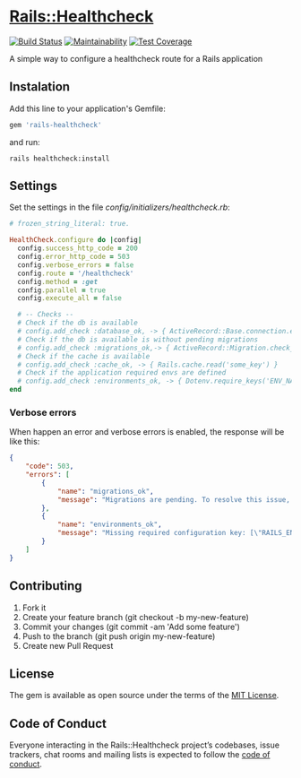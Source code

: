 # [Rails::Healthcheck][gem_page]

[![Build Status][travis_status_image]][travis_page]
[![Maintainability][code_climate_maintainability_image]][code_climate_maintainability_page]
[![Test Coverage][code_climate_test_coverage_image]][code_climate_test_coverage_page]

A simple way to configure a healthcheck route for a Rails application

## Instalation

Add this line to your application's Gemfile:

```ruby
gem 'rails-healthcheck'
```

and run:

```
rails healthcheck:install
```

## Settings
Set the settings in the file _config/initializers/healthcheck.rb_:

```ruby
# frozen_string_literal: true.

HealthCheck.configure do |config|
  config.success_http_code = 200
  config.error_http_code = 503
  config.verbose_errors = false
  config.route = '/healthcheck'
  config.method = :get
  config.parallel = true
  config.execute_all = false

  # -- Checks --
  # Check if the db is available
  # config.add_check :database_ok, -> { ActiveRecord::Base.connection.execute('select 1') }
  # Check if the db is available is without pending migrations
  # config.add_check :migrations_ok,-> { ActiveRecord::Migration.check_pending! }
  # Check if the cache is available
  # config.add_check :cache_ok, -> { Rails.cache.read('some_key') }
  # Check if the application required envs are defined
  # config.add_check :environments_ok, -> { Dotenv.require_keys('ENV_NAME', 'ANOTHER_ENV') }
end
```

### Verbose errors
When happen an error and verbose errors is enabled, the response will be like this:

```json
{
    "code": 503,
    "errors": [
        {
            "name": "migrations_ok",
            "message": "Migrations are pending. To resolve this issue, run: bin/rails db:migrate RAILS_ENV=production"
        },
        {
            "name": "environments_ok",
            "message": "Missing required configuration key: [\"RAILS_ENV\"] (Dotenv::MissingKeys)"
        }
    ]
}
```

## Contributing

1. Fork it
2. Create your feature branch (git checkout -b my-new-feature)
3. Commit your changes (git commit -am 'Add some feature')
4. Push to the branch (git push origin my-new-feature)
5. Create new Pull Request

## License

The gem is available as open source under the terms of the [MIT License][mit_license_page].

## Code of Conduct

Everyone interacting in the Rails::Healthcheck project’s codebases, issue trackers, chat rooms and mailing lists is expected to follow the [code of conduct][code_of_conduct_page].

[gem_page]: https://github.com/linqueta/rails-healthcheck
[code_of_conduct_page]: https://github.com/linqueta/rails-healthcheck/blob/master/CODE_OF_CONDUCT.md
[mit_license_page]: https://opensource.org/licenses/MIT
[contributor_convenant_page]: http://contributor-covenant.org
[travis_status_image]: https://travis-ci.org/linqueta/rails-healthcheck.svg?branch=master
[travis_page]: https://travis-ci.org/linqueta/rails-healthcheck
[code_climate_maintainability_image]: https://api.codeclimate.com/v1/badges/670d851a6c06f77fa36e/maintainability
[code_climate_maintainability_page]: https://codeclimate.com/github/linqueta/rails-healthcheck/maintainability
[code_climate_test_coverage_image]: https://api.codeclimate.com/v1/badges/670d851a6c06f77fa36e/test_coverage
[code_climate_test_coverage_page]: https://codeclimate.com/github/linqueta/rails-healthcheck/test_coverage
